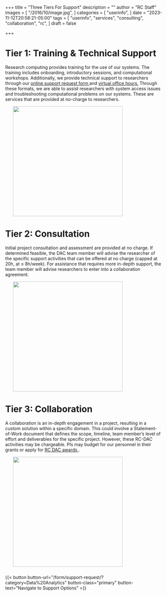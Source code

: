 +++
title = "Three Tiers For Support"
description = ""
author = "RC Staff"
images = [
  "/2016/10/image.jpg",
]
categories = [
  "userinfo",
]
date = "2023-11-12T20:58:21-05:00"
tags = [
  "userinfo",
  "services",
  "consulting",
  "collaboration",
  "rc",
]
draft = false

+++



# Tier 1: Training & Technical Support 
Research computing provides training for the use of our systems.  The training includes onboarding, introductory sessions, and computational workshops. Additionally, we provide technical support to researchers through our <a href="/form/support-request/?category=Data%20Analytics"> online support request form </a> and <a href="/support/#office-hours"> virtual office hours.</a> Through these formats, we are able to assist researchers with system access issues and troubleshooting computational problems on our systems. These are services that are provided at no-charge to researchers. 


<div style="margin-left: 5%">
    <img src="/images/dac_tiers_training.jpg" width=350>
</div>



# Tier 2: Consultation  
Initial project consultation and assessment are provided at no charge. If determined 
feasible, the DAC team member will advise the researcher of the specific support 
activities that can be offered at no charge (capped at 20h, at ≤ 8h/week).  For 
assistance that requires more in-depth support, the team member will advise 
researchers to enter into a collaboration agreement.

<div style="margin-left: 5%">
   <img src="/images/dac_tiers_consultation.jpg" width=350>
</div>


# Tier 3: Collaboration
A collaboration is an in-depth engagement in a project, resulting in a custom solution 
within a specific domain. This could involve a Statement-of-Work document that defines the 
scope, timeline, team member’s level of effort and deliverables for the specific project. 
However, these RC-DAC activities may be chargeable. PIs may budget for our personnel in their 
grants or apply for <a href="/service/dac/awards">RC DAC awards </a>.


<div style="margin-left: 5%">
   <img src="/images/dac_tiers_collaboration.jpg" width=350>
</div>
 

<div style="display: flex; justify-content: center; margin-top: 5%">
    {{< button button-url="/form/support-request/?category=Data%20Analytics" button-class="primary" button-text="Navigate to Support Options" >}}
</div>

